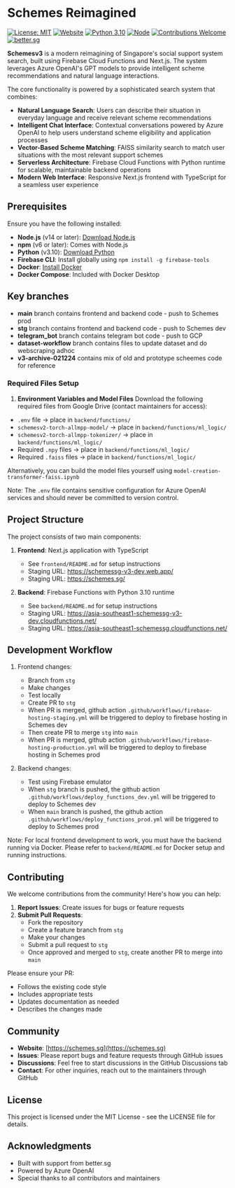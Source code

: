 # Schemes Reimagined

[![License: MIT](https://img.shields.io/badge/License-MIT-yellow.svg)](https://opensource.org/licenses/MIT)
[![Website](https://img.shields.io/website?url=https%3A%2F%2Fschemes.sg)](https://schemes.sg)
[![Python 3.10](https://img.shields.io/badge/python-3.10-blue.svg)](https://www.python.org/downloads/)
[![Node](https://img.shields.io/badge/node-%3E%3D%2014.0.0-brightgreen)](https://nodejs.org/)
[![Contributions Welcome](https://img.shields.io/badge/contributions-welcome-brightgreen.svg)](https://github.com/bettersg/SchemesSG_v3/issues)
[![better.sg](https://img.shields.io/badge/Built%20by-better.sg-blue)](https://better.sg)

**Schemesv3** is a modern reimagining of Singapore's social support system search, built using Firebase Cloud Functions and Next.js. The system leverages Azure OpenAI's GPT models to provide intelligent scheme recommendations and natural language interactions.

The core functionality is powered by a sophisticated search system that combines:
- **Natural Language Search**: Users can describe their situation in everyday language and receive relevant scheme recommendations
- **Intelligent Chat Interface**: Contextual conversations powered by Azure OpenAI to help users understand scheme eligibility and application processes
- **Vector-Based Scheme Matching**: FAISS similarity search to match user situations with the most relevant support schemes
- **Serverless Architecture**: Firebase Cloud Functions with Python runtime for scalable, maintainable backend operations
- **Modern Web Interface**: Responsive Next.js frontend with TypeScript for a seamless user experience

## Prerequisites

Ensure you have the following installed:
- **Node.js** (v14 or later): [Download Node.js](https://nodejs.org/)
- **npm** (v6 or later): Comes with Node.js
- **Python** (v3.10): [Download Python](https://www.python.org/downloads/)
- **Firebase CLI**: Install globally using `npm install -g firebase-tools`
- **Docker**: [Install Docker](https://docs.docker.com/get-docker/)
- **Docker Compose**: Included with Docker Desktop

## Key branches
- **main** branch contains frontend and backend code - push to Schemes prod
- **stg** branch contains frontend and backend code - push to Schemes dev
- **telegram_bot** branch contains telegram bot code - push to GCP
- **dataset-workflow** branch contains files to update dataset and do webscraping adhoc
- **v3-archive-021224** contains mix of old and prototype scheemes code for reference

### Required Files Setup

1. **Environment Variables and Model Files**
Download the following required files from Google Drive (contact maintainers for access):
- `.env` file → place in `backend/functions/`
- `schemesv2-torch-allmpp-model/` → place in `backend/functions/ml_logic/`
- `schemesv2-torch-allmpp-tokenizer/` → place in `backend/functions/ml_logic/`
- Required `.npy` files → place in `backend/functions/ml_logic/`
- Required `.faiss` files → place in `backend/functions/ml_logic/`

Alternatively, you can build the model files yourself using `model-creation-transformer-faiss.ipynb`

Note: The `.env` file contains sensitive configuration for Azure OpenAI services and should never be committed to version control.

## Project Structure

The project consists of two main components:

1. **Frontend**: Next.js application with TypeScript
   - See `frontend/README.md` for setup instructions
   - Staging URL: https://schemessg-v3-dev.web.app/
   - Staging URL: https://schemes.sg/

2. **Backend**: Firebase Functions with Python 3.10 runtime
   - See `backend/README.md` for setup instructions
   - Staging URL: https://asia-southeast1-schemessg-v3-dev.cloudfunctions.net/
   - Staging URL: https://asia-southeast1-schemessg.cloudfunctions.net/

## Development Workflow

1. Frontend changes:
   - Branch from `stg`
   - Make changes
   - Test locally
   - Create PR to `stg`
   - When PR is merged, github action `.github/workflows/firebase-hosting-staging.yml` will be triggered to deploy to firebase hosting in Schemes dev
   - Then create PR to merge `stg` into `main`
   - When PR is merged, github action `.github/workflows/firebase-hosting-production.yml` will be triggered to deploy to firebase hosting in Schemes prod

2. Backend changes:
   - Test using Firebase emulator
   - When `stg` branch is pushed, the github action `.github/workflows/deploy_functions_dev.yml` will be triggered to deploy to Schemes dev
   - When `main` branch is pushed, the github action `.github/workflows/deploy_functions_prod.yml` will be triggered to deploy to Schemes prod

Note: For local frontend development to work, you must have the backend running via Docker. Please refer to `backend/README.md` for Docker setup and running instructions.

## Contributing

We welcome contributions from the community! Here's how you can help:

1. **Report Issues**: Create issues for bugs or feature requests
2. **Submit Pull Requests**: 
   - Fork the repository
   - Create a feature branch from `stg`
   - Make your changes
   - Submit a pull request to `stg`
   - Once approved and merged to `stg`, create another PR to merge into `main`

Please ensure your PR:
- Follows the existing code style
- Includes appropriate tests
- Updates documentation as needed
- Describes the changes made

## Community

- **Website**: [https://schemes.sg](https://schemes.sg)
- **Issues**: Please report bugs and feature requests through GitHub issues
- **Discussions**: Feel free to start discussions in the GitHub Discussions tab
- **Contact**: For other inquiries, reach out to the maintainers through GitHub

## License

This project is licensed under the MIT License - see the LICENSE file for details.

## Acknowledgments

- Built with support from better.sg
- Powered by Azure OpenAI
- Special thanks to all contributors and maintainers
